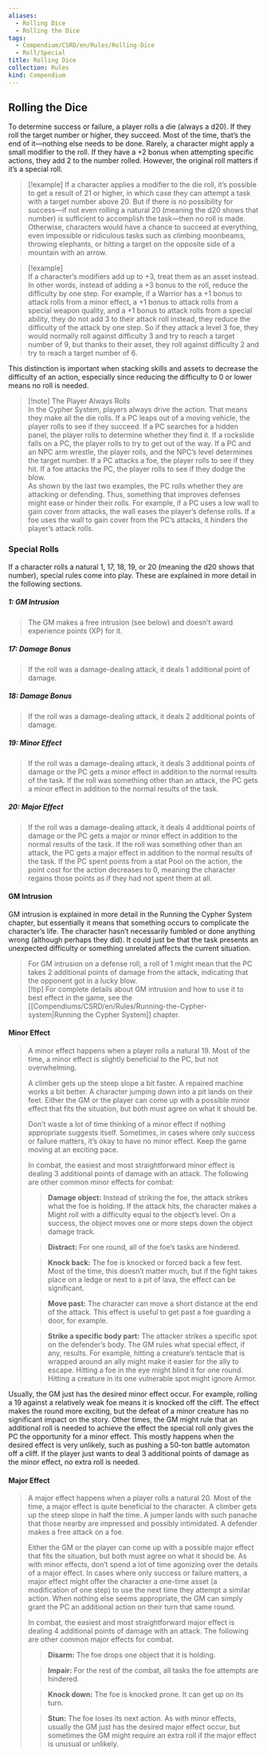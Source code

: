 ```yaml
---
aliases:
  - Rolling Dice
  - Rolling the Dice
tags:
  - Compendium/CSRD/en/Rules/Rolling-Dice
  - Roll/Special
title: Rolling Dice
collection: Rules
kind: Compendium
---
```

## Rolling the Dice
To determine success or failure, a player rolls a die (always a d20). If they roll the target number or higher, they succeed. Most of the time, that’s the end of it—nothing else needs to be done. Rarely, a character might apply a small modifier to the roll. If they have a +2 bonus when attempting specific actions, they add 2 to the number rolled. However, the original roll matters if it’s a special roll.

>[!example] 
>If a character applies a modifier to the die roll, it’s possible to get a result of 21 or higher, in which case they can attempt a task with a target number above 20. But if there is no possibility for success—if not even rolling a natural 20 (meaning the d20 shows that number) is sufficient to accomplish the task—then no roll is made. Otherwise, characters would have a chance to succeed at everything, even impossible or ridiculous tasks such as climbing moonbeams, throwing elephants, or hitting a target on the opposite side of a mountain with an arrow.

>[!example]  
>If a character’s modifiers add up to +3, treat them as an asset instead. In other words, instead of adding a +3 bonus to the roll, reduce the difficulty by one step. For example, if a Warrior has a +1 bonus to attack rolls from a minor effect, a +1 bonus to attack rolls from a special weapon quality, and a +1 bonus to attack rolls from a special ability, they do not add 3 to their attack roll instead, they reduce the difficulty of the attack by one step. So if they attack a level 3 foe, they would normally roll against difficulty 3 and try to reach a target number of 9, but thanks to their asset, they roll against difficulty 2 and try to reach a target number of 6.

This distinction is important when stacking skills and assets to decrease the difficulty of an action, especially since reducing the difficulty to 0 or lower means no roll is needed.

>[!note] The Player Always Rolls  
>In the Cypher System, players always drive the action. That means they make all the die rolls. If a PC leaps out of a moving vehicle, the player rolls to see if they succeed. If a PC searches for a hidden panel, the player rolls to determine whether they find it. If a rockslide falls on a PC, the player rolls to try to get out of the way. If a PC and an NPC arm wrestle, the player rolls, and the NPC’s level determines the target number. If a PC attacks a foe, the player rolls to see if they hit. If a foe attacks the PC, the player rolls to see if they dodge the blow.  
>As shown by the last two examples, the PC rolls whether they are attacking or defending. Thus, something that improves defenses might ease or hinder their rolls. For example, if a PC uses a low wall to gain cover from attacks, the wall eases the player’s defense rolls. If a foe uses the wall to gain cover from the PC’s attacks, it hinders the player’s attack rolls.

### Special Rolls
If a character rolls a natural 1, 17, 18, 19, or 20 (meaning the d20 shows that number), special rules come into play. These are explained in more detail in the following sections.

##### 1: GM Intrusion  
>  The GM makes a free intrusion (see below) and doesn’t award experience points (XP) for it.  

##### 17: Damage Bonus
>If the roll was a damage-dealing attack, it deals 1 additional point of damage.  

##### 18: Damage Bonus  
>If the roll was a damage-dealing attack, it deals 2 additional points of damage.  

##### 19: Minor Effect  
>If the roll was a damage-dealing attack, it deals 3 additional points of damage or the PC gets a minor effect in addition to the normal results of the task. If the roll was something other than an attack, the PC gets a minor effect in addition to the normal results of the task.  

##### 20: Major Effect
>If the roll was a damage-dealing attack, it deals 4 additional points of damage or the PC gets a major or minor effect in addition to the normal results of the task. If the roll was something other than an attack, the PC gets a major effect in addition to the normal results of the task. If the PC spent points from a stat Pool on the action, the point cost for the action decreases to 0, meaning the character regains those points as if they had not spent them at all.

#### GM Intrusion  
GM intrusion is explained in more detail in the Running the Cypher System chapter, but essentially it means that something occurs to complicate the character’s life. The character hasn’t necessarily fumbled or done anything wrong (although perhaps they did). It could just be that the task presents an unexpected difficulty or something unrelated affects the current situation.  

>For GM intrusion on a defense roll, a roll of 1 might mean that the PC takes 2 additional points of damage from the attack, indicating that the opponent got in a lucky blow.  
>[!tip] 
>For complete details about GM intrusion and how to use it to best effect in the game, see the [[Compendiums/CSRD/en/Rules/Running-the-Cypher-system|Running the Cypher System]] chapter.

####  Minor Effect  
>A minor effect happens when a player rolls a natural 19. Most of the time, a minor effect is slightly beneficial to the PC, but not overwhelming.
>
>A climber gets up the steep slope a bit faster. A repaired machine works a bit better. A character jumping down into a pit lands on their feet. Either the GM or the player can come up with a possible minor effect that fits the situation, but both must agree on what it should be.  
>
>Don’t waste a lot of time thinking of a minor effect if nothing appropriate suggests itself. Sometimes, in cases where only success or failure matters, it’s okay to have no minor effect. Keep the game moving at an exciting pace.  
>
>In combat, the easiest and most straightforward minor effect is dealing 3 additional points of damage with an attack. The following are other common minor effects for combat:  
>>**Damage object:** Instead of striking the foe, the attack strikes what the foe is holding. If the attack hits, the character makes a Might roll with a difficulty equal to the object’s level. On a success, the object moves one or more steps down the object damage track. 
>
>>**Distract:** For one round, all of the foe’s tasks are hindered.  
>
>>**Knock back:** The foe is knocked or forced back a few feet. Most of the time, this doesn’t matter much, but if the fight takes place on a ledge or next to a pit of lava, the effect can be significant.  
>
>>**Move past:** The character can move a short distance at the end of the attack. This effect is useful to get past a foe guarding a door, for example. 
>
>> **Strike a specific body part:** The attacker strikes a specific spot on the defender’s body. The GM rules what special effect, if any, results. For example, hitting a creature’s tentacle that is wrapped around an ally might make it easier for the ally to escape. Hitting a foe in the eye might blind it for one round. Hitting a creature in its one vulnerable spot might ignore Armor.  
>
Usually, the GM just has the desired minor effect occur. For example, rolling a 19 against a relatively weak foe means it is knocked off the cliff. The effect makes the round more exciting, but the defeat of a minor creature has no significant impact on the story. Other times, the GM might rule that an additional roll is needed to achieve the effect the special roll only gives the PC the opportunity for a minor effect. This mostly happens when the desired effect is very unlikely, such as pushing a 50-ton battle automaton off a cliff. If the player just wants to deal 3 additional points of damage as the minor effect, no extra roll is needed.

#### Major Effect 
>A major effect happens when a player rolls a natural 20. Most of the time, a major effect is quite beneficial to the character. A climber gets up the steep slope in half the time. A jumper lands with such panache that those nearby are impressed and possibly intimidated. A defender makes a free attack on a foe.  
>
>Either the GM or the player can come up with a possible major effect that fits the situation, but both must agree on what it should be. As with minor effects, don’t spend a lot of time agonizing over the details of a major effect. In cases where only success or failure matters, a major effect might offer the character a one-time asset (a modification of one step) to use the next time they attempt a similar action. When nothing else seems appropriate, the GM can simply grant the PC an additional action on their turn that same round.  
>
>In combat, the easiest and most straightforward major effect is dealing 4 additional points of damage with an attack. The following are other common major effects for combat.  
>>**Disarm:** The foe drops one object that it is holding.  
>
>>**Impair:** For the rest of the combat, all tasks the foe attempts are hindered.  
>
>>**Knock down:** The foe is knocked prone. It can get up on its turn.  
>
>>**Stun:** The foe loses its next action. 
> As with minor effects, usually the GM just has the desired major effect occur, but sometimes the GM might require an extra roll if the major effect is unusual or unlikely.

